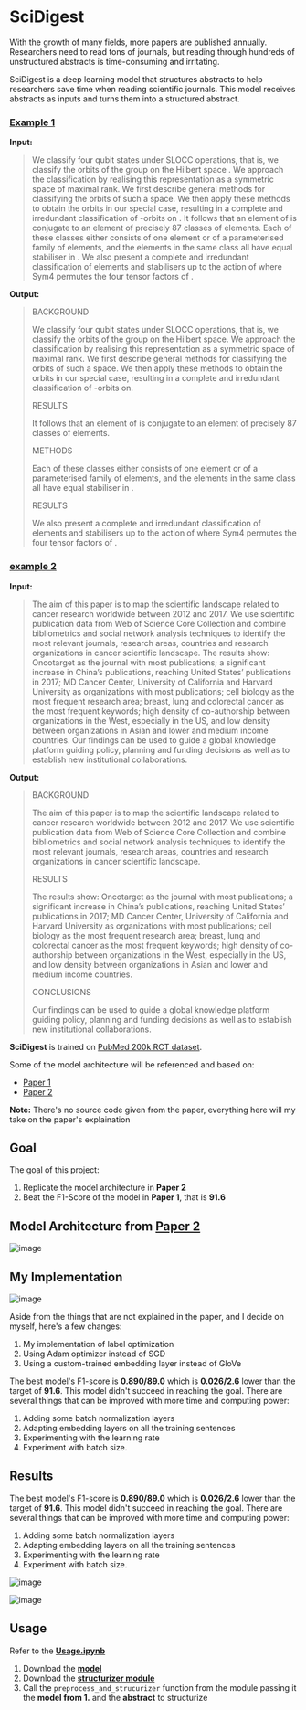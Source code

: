 # SciDigest

With the growth of many fields, more papers are published annually. Researchers need to read tons of journals, but reading through hundreds of unstructured abstracts is time-consuming and irritating. 

SciDigest is a deep learning model that structures abstracts to help researchers save time when reading scientific journals. This model receives abstracts as inputs and turns them into a structured abstract.

### [Example 1](https://iopscience.iop.org/article/10.1088/1751-8121/ac4b13)
**Input:**
> We classify four qubit states under SLOCC operations, that is, we classify the orbits of the group on the Hilbert space . We approach the classification by realising this representation as a symmetric space of maximal rank. We first describe general methods for classifying the orbits of such a space. We then apply these methods to obtain the orbits in our special case, resulting in a complete and irredundant classification of -orbits on . It follows that an element of is conjugate to an element of precisely 87 classes of elements. Each of these classes either consists of one element or of a parameterised family of elements, and the elements in the same class all have equal stabiliser in . We also present a complete and irredundant classification of elements and stabilisers up to the action of where Sym4 permutes the four tensor factors of .

**Output:**
> BACKGROUND
> 
> We classify four qubit states under SLOCC operations, that is, we classify the orbits of the group on the Hilbert space. We approach the classification by realising this representation as a symmetric space of maximal rank. We first describe general methods for classifying the orbits of such a space. We then apply these methods to obtain the orbits in our special case, resulting in a complete and irredundant classification of -orbits on.
> 
> RESULTS
> 
> It follows that an element of is conjugate to an element of precisely 87 classes of elements.
> 
> METHODS
> 
> Each of these classes either consists of one element or of a parameterised family of elements, and the elements in the same class all have equal stabiliser in .
> 
> RESULTS
> 
> We also present a complete and irredundant classification of elements and stabilisers up to the action of where Sym4 permutes the four tensor factors of .

### [example 2](https://www.ncbi.nlm.nih.gov/pmc/articles/PMC6078146/)
**Input:**
> The aim of this paper is to map the scientific landscape related to cancer research worldwide between 2012 and 2017. We use scientific publication data from Web of Science Core Collection and combine bibliometrics and social network analysis techniques to identify the most relevant journals, research areas, countries and research organizations in cancer scientific landscape. The results show: Oncotarget as the journal with most publications; a significant increase in China’s publications, reaching United States’ publications in 2017; MD Cancer Center, University of California and Harvard University as organizations with most publications; cell biology as the most frequent research area; breast, lung and colorectal cancer as the most frequent keywords; high density of co-authorship between organizations in the West, especially in the US, and low density between organizations in Asian and lower and medium income countries. Our findings can be used to guide a global knowledge platform guiding policy, planning and funding decisions as well as to establish new institutional collaborations.

**Output:**
>BACKGROUND
>
> The aim of this paper is to map the scientific landscape related to cancer research worldwide between 2012 and 2017. We use scientific publication data from Web of Science Core Collection and combine bibliometrics and social network analysis techniques to identify the most relevant journals, research areas, countries and research organizations in cancer scientific landscape.
> 
> 
> RESULTS
>
> The results show: Oncotarget as the journal with most publications; a significant increase in China’s publications, reaching United States’ publications in 2017; MD Cancer Center, University of California and Harvard University as organizations with most publications; cell biology as the most frequent research area; breast, lung and colorectal cancer as the most frequent keywords; high density of co-authorship between organizations in the West, especially in the US, and low density between organizations in Asian and lower and medium income countries.
> 
> CONCLUSIONS
>
> Our findings can be used to guide a global knowledge platform guiding policy, planning and funding decisions as well as to establish new institutional collaborations.

**SciDigest** is trained on [PubMed 200k RCT dataset](https://github.com/Franck-Dernoncourt/pubmed-rct).

Some of the model architecture will be referenced and based on:
* [Paper 1](https://arxiv.org/pdf/1710.06071.pdf)
* [Paper 2](https://arxiv.org/pdf/1612.05251.pdf)

**Note:** There's no source code given from the paper, everything here will my take on the paper's explaination

## Goal
The goal of this project:
1. Replicate the model architecture in **Paper 2**
2. Beat the F1-Score of the model in **Paper 1**, that is **91.6**

## Model Architecture from [Paper 2](https://arxiv.org/pdf/1612.05251.pdf)

![image](https://drive.google.com/uc?export=view&id=1237sz70ncTkzRxKoIufBSh3Q-xkUcuHt)

## My Implementation
![image](https://drive.google.com/uc?export=view&id=11XziiCR8e1CGwj_ecwCiuOJN_t_rvUcS)

Aside from the things that are not explained in the paper, and I decide on myself, here's a few changes:
1. My implementation of label optimization
2. Using Adam optimizer instead of SGD
3. Using a custom-trained embedding layer instead of GloVe


The best model's F1-score is **0.890/89.0** which is **0.026/2.6** lower than the target of **91.6**. This model didn't succeed in reaching the goal. There are several things that can be improved with more time and computing power:
1. Adding some batch normalization layers
2. Adapting embedding layers on all the training sentences
3. Experimenting with the learning rate
4. Experiment with batch size.

## Results
The best model's F1-score is **0.890/89.0** which is **0.026/2.6** lower than the target of **91.6**. This model didn't succeed in reaching the goal. There are several things that can be improved with more time and computing power:
1. Adding some batch normalization layers
2. Adapting embedding layers on all the training sentences
3. Experimenting with the learning rate
4. Experiment with batch size.

![image](https://drive.google.com/uc?export=view&id=1-4-U0t7Q6zCS-YroKJCkIiSGo0yINlbD)

![image](https://drive.google.com/uc?export=view&id=1-4tpBMgiPMCTqIhPYcaTZNJixcn9mtHl)

## Usage
Refer to the [**Usage.ipynb**](https://github.com/Justin-Jonany/SciDigest/blob/4d9cae9a452b49270c993894f83132208b0f9323/Usage.ipynb)

1. Download the [**model**](https://github.com/Justin-Jonany/SciDigest/blob/4d9cae9a452b49270c993894f83132208b0f9323/best_model.keras)
2. Download the [**structurizer module**](https://github.com/Justin-Jonany/SciDigest/blob/main/structurizer_module.py)
3. Call the `preprocess_and_strucurizer` function from the module passing it the **model from 1.** and the **abstract** to structurize
